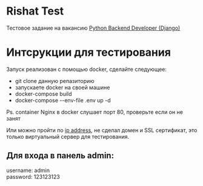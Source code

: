# Rishat Test

Тестовое задание на вакансию [Python Backend Developer (Django)](https://hh.ru/vacancy/76785900?hhtmFrom=chat) 

# Интсрукции для тестирования

Запуск реализован с помощью docker, сделайте следующее: 

- git clone данную репазиторию
- запускаете docker на своей машине
- docker-compose build
- docker-compose --env-file .env  up -d

Ps. container Nginx в docker слушает порт 80, проверьте если он не занят

Или можно пройти по [ip address](http://89.108.88.10/), не сделал домен и SSL сертификат, это только виртуальный сервер для тестирования.

## Для входа в панель admin:
username: admin <br />
password: 123123123